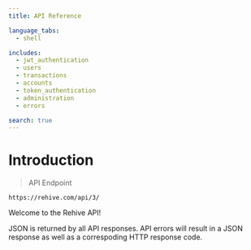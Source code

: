 ```yaml
---
title: API Reference

language_tabs:
  - shell

includes:
  - jwt_authentication
  - users
  - transactions
  - accounts
  - token_authentication
  - administration
  - errors

search: true
---
```


# Introduction

> API Endpoint 

```
https://rehive.com/api/3/
```

Welcome to the Rehive API!

JSON is returned by all API responses. API errors will result in a JSON response as well as a correspoding HTTP response code.